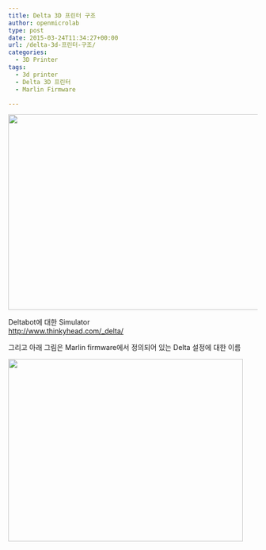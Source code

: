 ```yaml
---
title: Delta 3D 프린터 구조
author: openmicrolab
type: post
date: 2015-03-24T11:34:27+00:00
url: /delta-3d-프린터-구조/
categories:
  - 3D Printer
tags:
  - 3d printer
  - Delta 3D 프린터
  - Marlin Firmware

---
```

<img loading="lazy" class="alignnone" src="http://openmicrolab.cdn2.cafe24.com/DeltaBot_Calculator.png" alt="" width="562" height="394" />

Deltabot에 대한 Simulator  
<a title="Deltabot simulator" href="http://www.thinkyhead.com/_delta/" target="_blank">http://www.thinkyhead.com/_delta/</a>

그리고 아래 그림은 Marlin firmware에서 정의되어 있는 Delta 설정에 대한 이름

<img loading="lazy" class="alignnone" src="http://openmicrolab.cdn2.cafe24.com/cerberus_delta_geometry.jpg" alt="" width="474" height="368" />